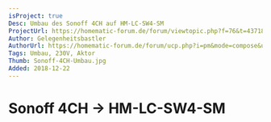 ```yaml
---
isProject: true
Desc: Umbau des Sonoff 4CH auf HM-LC-SW4-SM
ProjectUrl: https://homematic-forum.de/forum/viewtopic.php?f=76&t=43718
Author: Gelegenheitsbastler
AuthorUrl: https://homematic-forum.de/forum/ucp.php?i=pm&mode=compose&u=20394
Tags: Umbau, 230V, Aktor
Thumb: Sonoff-4CH-Umbau.jpg
Added: 2018-12-22
---
```


# Sonoff 4CH → HM-LC-SW4-SM

